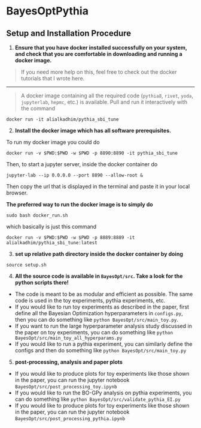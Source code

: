 # BayesOptPythia


## Setup and Installation Procedure


1. **Ensure that you have docker installed successfully on your system, and check that you are comfortable in downloading and running a docker image.**
> If you need more help on this, feel free to check out the docker tutorials that I wrote here.

----

> A docker image containing all the required code (`pythia8`, `rivet`, `yoda`, `jupyterlab`, `hepmc`, etc.) is available. Pull and run it interactively with the command

```
docker run -it alialkadhim/pythia_sbi_tune
```

2. **Install the docker image which has all software prerequisites.**

To run my docker image you could do 

```
docker run -v $PWD:$PWD -w $PWD -p 8890:8890 -it pythia_sbi_tune
```

Then, to start a jupyter server, inside the docker container do

```
jupyter-lab --ip 0.0.0.0 --port 8890 --allow-root &
```

Then copy the url that is displayed in the terminal and paste it in your local browser.

**The preferred way to run the docker image is to simply do**

```
sudo bash docker_run.sh
```

which basically is just this command

```
docker run -v $PWD:$PWD -w $PWD -p 8889:8889 -it alialkadhim/pythia_sbi_tune:latest
```

3. **set up relative path directory inside the docker container by doing**

```
source setup.sh
```

4. **All the source code is available in `BayesOpt/src`. Take a look for the python scripts there!**

- The code is meant to be as modular and efficient as possible. The same code is used in the toy experiments, pythia experiments, etc.
- If you would like to run toy experiments as described in the paper, first define all the Bayesian Optimization hyperparameters in `configs.py`, then you can do something like `python BayesOpt/src/main_toy.py`.
- If you want to run the large hyperparameter analysis study discussed in the paper on toy experiments, you can do something like `python BayesOpt/src/main_toy_all_hyperparams.py`
- If you would like to run a pythia experiment, you can similarly define the configs and then do something like `python BayesOpt/src/main_toy.py`

5. **post-processing, analysis and paper plots**

- If you would like to produce plots for toy experiments like those shown in the paper, you can run the jupyter notebook `BayesOpt/src/post_processing_toy.ipynb`
- If you would like to run the BO-GPy analysis on pythia experiments, you can do something like `python BayesOpt/src/validate_pythia_EI.py`
- If you would like to produce plots for toy experiments like those shown in the paper, you can run the jupyter notebook `BayesOpt/src/post_processing_pythia.ipynb`
